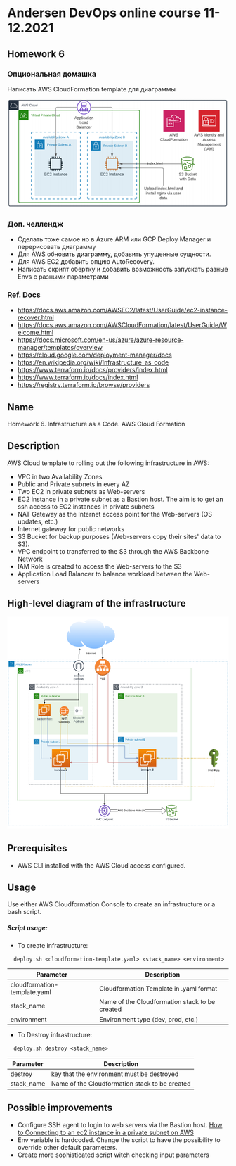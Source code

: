 # Andersen DevOps online course 11-12.2021

## Homework 6
### Опциональная домашка
Написать AWS CloudFormation template для диаграммы

![Диаграмма](https://github.com/alexeyput/andr-devops/blob/main/homework6/Homework6.png?raw=true)

### Доп. челлендж
- Сделать тоже самое но в Azure ARM или GCP Deploy Manager и перерисовать диаграмму
- Для AWS обновить диаграмму, добавить упущенные сущности.
- Для AWS EC2 добавить опцию AutoRecovery.
- Написать скрипт обертку и добавить возможность запускать разные Envs с разными параметрами
### Ref. Docs
- https://docs.aws.amazon.com/AWSEC2/latest/UserGuide/ec2-instance-recover.html  
- https://docs.aws.amazon.com/AWSCloudFormation/latest/UserGuide/Welcome.html  
- https://docs.microsoft.com/en-us/azure/azure-resource-manager/templates/overview  
- https://cloud.google.com/deployment-manager/docs  
- https://en.wikipedia.org/wiki/Infrastructure_as_code  
- https://www.terraform.io/docs/providers/index.html  
- https://www.terraform.io/docs/index.html  
- https://registry.terraform.io/browse/providers  

## Name
Homework 6. Infrastructure as a Code. AWS Cloud Formation

## Description
AWS Cloud template to rolling out the following infrastructure in AWS:
- VPC in two Availability Zones
- Public and Private subnets in every AZ
- Two EC2 in private subnets as Web-servers
- EC2 instance in a private subnet as a Bastion host. The aim is to get an ssh access to EC2 instances in private subnets
- NAT Gateway as the Internet access point for the Web-servers (OS updates, etc.)
- Internet gateway for public networks
- S3 Bucket for backup purposes (Web-servers copy their sites' data to S3).
- VPC endpoint to transferred to the S3 through the AWS Backbone Network
- IAM Role is created to access the Web-servers to the S3
- Application Load Balancer to balance workload between the Web-servers

## High-level diagram of the infrastructure
![Dia](https://github.com/alexeyput/andr-devops/blob/main/homework6/Dia/HW6-Dia.png?raw=true)

## Prerequisites
- AWS CLI installed with the AWS Cloud access configured.

## Usage
Use either AWS Cloudformation Console to create an infrastructure or a bash script.    
##### Script usage:
- To create infrastructure:
```
  deploy.sh <cloudformation-template.yaml> <stack_name> <environment>
``` 
| Parameter                    | Description                                    |
|------------------------------|------------------------------------------------|
| cloudformation-template.yaml | Cloudformation Template in .yaml format        |
| stack_name                   | Name of the Cloudformation stack to be created |
| environment                  | Environment type (dev, prod, etc.)             | 

- To Destroy infrastructure:
```
  deploy.sh destroy <stack_name> 
``` 
| Parameter             | Description                                    |
|-----------------------|------------------------------------------------|
| destroy               | key that the environment must be destroyed     |
| stack_name            | Name of the Cloudformation stack to be created |

## Possible improvements
- Configure SSH agent to login to web servers via the Bastion host.
[How to Connecting to an ec2 instance in a private subnet on AWS](https://towardsdatascience.com/connecting-to-an-ec2-instance-in-a-private-subnet-on-aws-38a3b86f58fb#:~:text=Connecting%20to%20a%20private%20subnet,use%20SSH%20keys%20for%20authentication.)
- Env variable is hardcoded. Change the script to have the possibility to override other default parameters.
- Create more sophisticated script witch checking input parameters